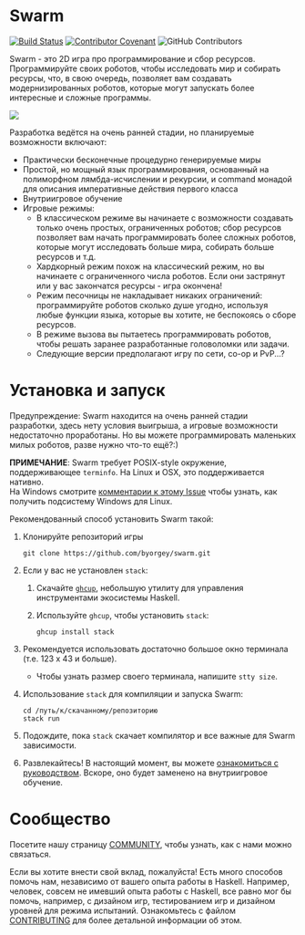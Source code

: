Swarm
=====

[![Build Status](https://github.com/byorgey/swarm/actions/workflows/haskell-ci.yml/badge.svg)](https://github.com/byorgey/swarm/actions)
[![Contributor Covenant](https://img.shields.io/badge/Contributor%20Covenant-v2.0%20adopted-ff69b4.svg)](CODE_OF_CONDUCT.md)
![GitHub Contributors](https://contrib.rocks/image?repo=byorgey/swarm)

Swarm - это 2D игра про программирование и сбор ресурсов.
Программируйте своих роботов, чтобы исследовать мир и собирать
ресурсы, что, в свою очередь, позволяет вам создавать
модернизированных роботов, которые могут запускать более
интересные и сложные программы.

![](images/log.png)

Разработка ведётся на очень ранней стадии, но планируемые
возможности включают:
* Практически бесконечные процедурно генерируемые миры
* Простой, но мощный язык программирования, основанный на
  полиморфном лямбда-исчислении и рекурсии, и command монадой для
  описания императивные действия первого класса
* Внутриигровое обучение
* Игровые режимы:
    - В классическом режиме вы начинаете с возможности создавать
      только очень простых, ограниченных роботов; сбор ресурсов
      позволяет вам начать программировать более сложных роботов,
      которые могут исследовать больше мира, собирать больше
      ресурсов и т.д.
    - Хардкорный режим похож на классический режим, но вы начинаете
      с ограниченного числа роботов. Если они застрянут или у вас
      закончатся ресурсы - игра окончена!
    - Режим песочницы не накладывает никаких ограничений: программируйте
      роботов сколько душе угодно, используя любые функции языка,
      которые вы хотите, не беспокоясь о сборе ресурсов.
    - В режиме вызова вы пытаетесь программировать роботов, чтобы решать
      заранее разработанные головоломки или задачи.
    - Следующие версии предполагают игру по сети, co-op и PvP...?

Установка и запуск
======================

Предупреждение: Swarm находится на очень ранней стадии разработки,
здесь нету условия выигрыша, а игровые возможности недостаточно проработаны.
Но вы можете программировать маленьких милых роботов, разве нужно
что-то ещё?:)

**ПРИМЕЧАНИЕ**: Swarm требует POSIX-style окружение, поддерживающее
`terminfo`.  На Linux и OSX, это поддерживается нативно.  
На Windows смотрите [комментарии к этому Issue](https://github.com/byorgey/swarm/issues/53) 
чтобы узнать, как получить подсистему Windows для Linux.

Рекомендованный способ установить Swarm такой:

1. Клонируйте репозиторий игры

       git clone https://github.com/byorgey/swarm.git

1. Если у вас не установлен `stack`:
    1. Скачайте [`ghcup`](https://www.haskell.org/ghcup/), 
       небольшую утилиту для управления инструментами экосистемы
       Haskell.
    1. Используйте `ghcup`, чтобы установить `stack`:

           ghcup install stack

1. Рекомендуется использовать достаточно большое окно терминала 
   (т.е. 123 x 43 и больше).
    * Чтобы узнать размер своего терминала, напишите `stty size`.

1. Использование `stack` для компиляции и запуска Swarm:

       cd /путь/к/скачанному/репозиторию
       stack run

1. Подождите, пока `stack` скачает компилятор и все важные для Swarm зависимости.
1. Развлекайтесь! В настоящий момент, вы можете [ознакомиться с руководством](TUTORIAL_RU.md).
   Вскоре, оно будет заменено на внутриигровое обучение.

Сообщество
=========

Посетите нашу страницу [COMMUNITY](COMMUNITY_RU.md), чтобы узнать,
как с нами можно связаться.

Если вы хотите внести свой вклад, пожалуйста! Есть много
способов помочь нам, независимо от вашего опыта работы в
Haskell. Например, человек, совсем не имевший опыта работы с Haskell,
все равно мог бы помочь, например, с дизайном игр, тестированием игр
и дизайном уровней для режима испытаний. Ознакомьтесь с файлом
[CONTRIBUTING](CONTRIBUTING.md) для более детальной информации об этом.

